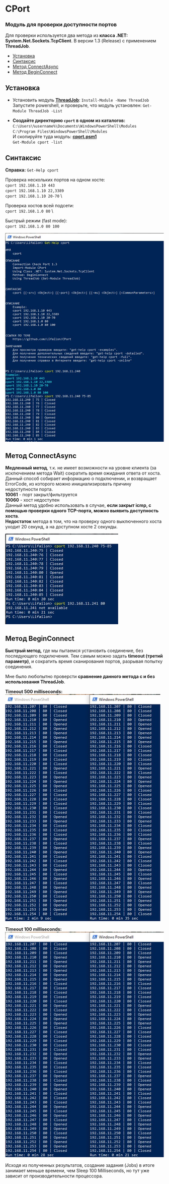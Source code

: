# CPort

### Модуль для проверки доступности портов

Для проверки используется два метода из **класса .NET: System.Net.Sockets.TcpClient**. В версии 1.3 (Release) с применением **ThreadJob**.

- [Установка](#Установка)
- [Синтаксис](#Синтаксис)
- [Метод ConnectAsync](#Метод-ConnectAsync)
- [Метод BeginConnect](#Метод-BeginConnect)

## Установка

* Установить модуль **[ThreadJob](https://www.powershellgallery.com/packages/ThreadJob/2.0.3)**: ` Install-Module -Name ThreadJob ` \
Запустите powershell, и проверьте, что модуль установлен: ` Get-Module ThreadJob -List `

* **Создайте директорию `cport` в одном из каталогов:** \
` C:\Users\%username%\Documents\WindowsPowerShell\Modules ` \
` C:\Program Files\WindowsPowerShell\Modules ` \
И скопируйте туда модуль: **[cport.psm1](https://github.com/Lifailon/CPort/releases)** \
` Get-Module cport -list `

## Синтаксис

**Справка:** ` Get-Help cport `

Проверка нескольких портов на одном хосте: \
` cport 192.168.1.10 443 ` \
` cport 192.168.1.10 22,3389 ` \
` cport 192.168.1.10 20-70 ` \

Проверка хостов всей подсети: \
` cport 192.168.1.0 80 ` \

Быстрый режим (fast mode): \
` cport 192.168.1.0 80 100 `

![Image alt](https://github.com/Lifailon/CPort/blob/rsa/Screen/cport-1.3.jpg)

## Метод ConnectAsync

**Медленный метод**, т.к. не имеет возможности на уровне клиента (за исключением метода Wait) сократить время ожидания ответа от хоста. Данный способ собирает информацию о подключении, и возвращает ErrorCode, из которого можно инициализировать причину недоступности порта. \
**10061** - порт закрыт/фильтруется \
**10060** - хост недоступен \
Данный метод удобно использовать в случае, **если закрыт icmp, с помощью проверки одного TCP-порта, можно выявить доступность хоста**. \
**Недостаток** метода в том, что на проверку одного выключенного хоста уходит 20 секунд, а на доступном хосте 2 секунды.

![Image alt](https://github.com/Lifailon/CPort/blob/rsa/Screen/1.1.%20Method-ConnectAsync.jpg)

## Метод BeginConnect

**Быстрый метод**, где мы пытаемся установить соединение, без последующего подключения. Тем самым можно задать **timeout (третий параметр)**, и сократить время сканирования портов, разрывая попытку соединения.

Мне было любопытно проверсти **сравнение данного метода с и без использования ThreadJob**.

**Timeout 500 milliseconds:** \
![Image alt](https://github.com/Lifailon/CPort/blob/rsa/Screen/1.2.%20Method-BeginConnect.jpg)

**Timeout 100 milliseconds:** \
![Image alt](https://github.com/Lifailon/CPort/blob/rsa/Screen/1.3.%20Method-ConnectAsync-100ms.jpg)

Исходя из полученных результатов, создание задания (Jobs) в итоге занимает меньше времени, чем Sleep 100 Milliseconds, но тут уже зависит от производительности процессора.
